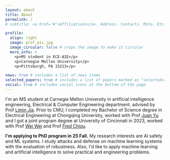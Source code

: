 ```yaml
---
layout: about
title: About
permalink: /
# subtitle: <a href='#'>Affiliations</a>. Address. Contacts. Moto. Etc.

profile:
  align: right
  image: prof_pic.jpg
  image_circular: false # crops the image to make it circular
  more_info: >
    <p>MS student in ECE-AIE</p>
    <p>Carnegie Mellon University</p>
    <p>Pittsburgh, PA 15213</p>

news: true # includes a list of news items
selected_papers: true # includes a list of papers marked as "selected={true}"
social: true # includes social icons at the bottom of the page
---
```


I'm an MS student at Carnegie Mellon University in artificial intelligence engineering, Electrical & Computer Engineering department.
advised by Prof [Limin Jia](https://www.andrew.cmu.edu/user/liminjia/).
Prior to CMU, I completed my Bachelor of Science degree in Electrical Engineering at Chongqing University, worked with Prof [Juan Yu](http://www.cee.cqu.edu.cn/en/FACULTY_STAFF/Faculties/YU_Juan.htm) and I got a joint program degree at University of Cincinnati in 2023, worked with Prof [Wei Wei](https://researchdirectory.uc.edu/p/weiw3) and Prof [Fred Chiou](https://researchdirectory.uc.edu/p/chioufd). 

__I'm applying to PhD program in 25 Fall.__ My research interests are AI safety and ML systems. I study attacks and defense on machine learning systems with the evaluation of robustness. Also, I'd like to apply machine learning and artificial intelligence to solve practical and engineering problems.
